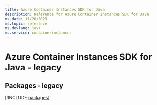 ```yaml
---
title: Azure Container Instances SDK for Java
description: Reference for Azure Container Instances SDK for Java
ms.date: 11/20/2023
ms.topic: reference
ms.devlang: java
ms.service: containerinstances
---
```

# Azure Container Instances SDK for Java - legacy
## Packages - legacy
[!INCLUDE [packages](container-instances-index.md)]
